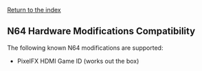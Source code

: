 [Return to the index](./00_index.md)
## N64 Hardware Modifications Compatibility

The following known N64 modifications are supported:
- PixelFX HDMI Game ID (works out the box)

